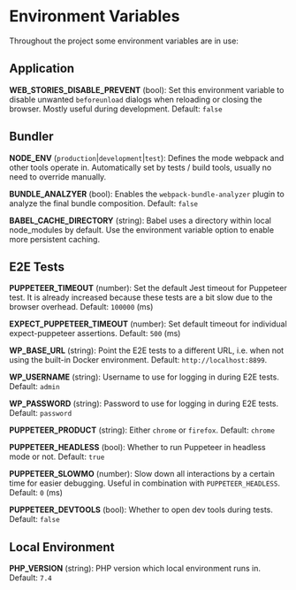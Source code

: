# Environment Variables

Throughout the project some environment variables are in use:

## Application

**WEB_STORIES_DISABLE_PREVENT** (bool):
Set this environment variable to disable unwanted `beforeunload` dialogs when reloading or closing the browser. Mostly useful during development. Default: `false`

## Bundler

**NODE_ENV** (`production`|`development`|`test`):
Defines the mode webpack and other tools operate in. Automatically set by tests / build tools, usually no need to override manually.

**BUNDLE_ANALZYER** (bool):
Enables the `webpack-bundle-analyzer` plugin to analyze the final bundle composition. Default: `false`

**BABEL_CACHE_DIRECTORY** (string):
Babel uses a directory within local node_modules by default. Use the environment variable option to enable more persistent caching.

## E2E Tests

**PUPPETEER_TIMEOUT** (number):
Set the default Jest timeout for Puppeteer test. It is already increased because these tests are a bit slow due to the browser overhead. Default: `100000` (ms)

**EXPECT_PUPPETEER_TIMEOUT** (number):
Set default timeout for individual expect-puppeteer assertions. Default: `500` (ms)

**WP_BASE_URL** (string):
Point the E2E tests to a different URL, i.e. when not using the built-in Docker environment. Default: `http://localhost:8899`.

**WP_USERNAME** (string):
Username to use for logging in during E2E tests. Default: `admin`

**WP_PASSWORD** (string):
Password to use for logging in during E2E tests. Default: `password`

**PUPPETEER_PRODUCT** (string):
Either `chrome` or `firefox`. Default: `chrome`

**PUPPETEER_HEADLESS** (bool):
Whether to run Puppeteer in headless mode or not. Default: `true`

**PUPPETEER_SLOWMO** (number):
Slow down all interactions by a certain time for easier debugging. Useful in combination with `PUPPETEER_HEADLESS`. Default: `0` (ms)

**PUPPETEER_DEVTOOLS** (bool):
Whether to open dev tools during tests. Default: `false`

## Local Environment

**PHP_VERSION** (string):
PHP version which local environment runs in. Default: `7.4` 
